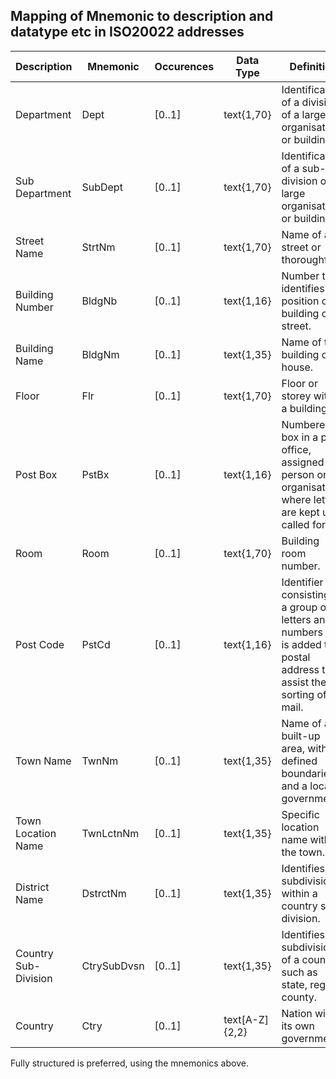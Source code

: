 
## Mapping of Mnemonic to description and datatype etc in ISO20022 addresses

| Description          | Mnemonic    | Occurences | Data Type      | Definition                                                                                                                  |
| -------------------  | ----------- | ---------- | -------------- | --------------------------------------------------------------------------------------------------------------------------- |
| Department           | Dept        | [0..1]     | text{1,70}     | Identification of a division of a large organisation or building.                                                           |
| Sub Department       | SubDept     | [0..1]     | text{1,70}     | Identification of a sub-division of a large organisation or building.                                                       |
| Street Name          | StrtNm      | [0..1]     | text{1,70}     | Name of a street or thoroughfare.                                                                                           |
| Building Number      | BldgNb      | [0..1]     | text{1,16}     | Number that identifies the position of a building on a street.                                                              |
| Building Name        | BldgNm      | [0..1]     | text{1,35}     | Name of the building or house.                                                                                              |
| Floor                | Flr         | [0..1]     | text{1,70}     | Floor or storey within a building.                                                                                          |
| Post Box             | PstBx       | [0..1]     | text{1,16}     | Numbered box in a post office, assigned to a person or organisation, where letters are kept until called for.               |
| Room                 | Room        | [0..1]     | text{1,70}     | Building room number.                                                                                                       |
| Post Code            | PstCd       | [0..1]     | text{1,16}     | Identifier consisting of a group of letters and/or numbers that is added to a postal address to assist the sorting of mail. |
| Town Name            | TwnNm       | [0..1]     | text{1,35}     | Name of a built-up area, with defined boundaries, and a local government.                                                   |
| Town Location Name   | TwnLctnNm   | [0..1]     | text{1,35}     | Specific location name within the town.                                                                                     |
| District Name        | DstrctNm    | [0..1]     | text{1,35}     | Identifies a subdivision within a country sub-division.                                                                     |
| Country Sub-Division | CtrySubDvsn | [0..1]     | text{1,35}     | Identifies a subdivision of a country such as state, region, county.                                                        |
| Country              | Ctry        | [0..1]     | text[A-Z]{2,2} | Nation with its own government.                                                                                             |

Fully structured is preferred, using the mnemonics above. 
